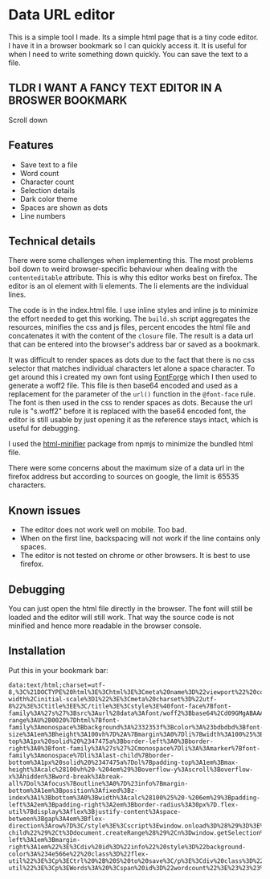 # Data URL editor

This is a simple tool I made. Its a simple html page that is a tiny code editor. I have it in a browser bookmark so I can quickly access it. It is useful for when I need to write something down quickly. You can save the text to a file.

## TLDR I WANT A FANCY TEXT EDITOR IN A BROSWER BOOKMARK
Scroll down

## Features
- Save text to a file
- Word count
- Character count
- Selection details
- Dark color theme
- Spaces are shown as dots
- Line numbers

## Technical details

There were some challenges when implementing this. The most problems boil down to weird browser-specific behaviour when dealing with the `contenteditable` attribute. This is why this editor works best on firefox. The editor is an ol element with li elements. The li elements are the individual lines.

The code is in the index.html file. I use inline styles and inline js to minimize the effort needed to get this working. The `build.sh` script aggregates the resources, minifies the css and js files, percent encodes the html file and concatenates it with the content of the `closure` file. The result is a data url that can be entered into the browser's address bar or saved as a bookmark.

It was difficult to render spaces as dots due to the fact that there is no css selector that matches individual characters let alone a space character. To get around this i created my own font using [FontForge](https://fontforge.org/en-US/) which I then used to generate a woff2 file. This file is then base64 encoded and used as a replacement for the parameter of the `url()` function in the `@font-face` rule. The font is then used in the css to render spaces as dots. Because the url rule is "s.woff2" before it is replaced with the base64 encoded font, the editor is still usable by just opening it as the reference stays intact, which is useful for debugging.

I used the [html-minifier](https://www.npmjs.com/package/html-minifier) package from npmjs to minimize the bundled html file.

There were some concerns about the maximum size of a data url in the firefox address but according to sources on google, the limit is 65535 characters.

## Known issues

- The editor does not work well on mobile. Too bad.
- When on the first line, backspacing will not work if the line contains only spaces.
- The editor is not tested on chrome or other browsers. It is best to use firefox.

## Debugging
You can just open the html file directly in the browser. The font will still be loaded and the editor will still work. That way the source code is not minified and hence more readable in the browser console.


## Installation

Put this in your bookmark bar:
```
data:text/html;charset=utf-8,%3C%21DOCTYPE%20html%3E%3Chtml%3E%3Cmeta%20name%3D%22viewport%22%20content%3D%22width%3Ddevice-width%2Cinitial-scale%3D1%22%3E%3Cmeta%20charset%3D%22utf-8%22%3E%3Ctitle%3EE%3C/title%3E%3Cstyle%3E%40font-face%7Bfont-family%3A%27s%27%3Bsrc%3Aurl%28data%3Afont/woff2%3Bbase64%2Cd09GMgABAAAAAAKYAA0AAAAABhgAAAJCAAEAAAAAAAAAAAAAAAAAAAAAAAAAAAAAP0ZGVE0cBmAAgkIIBBEICoEAgQkLCgABNgIkAxAEIAWEKwcqGzEFIC4H7MbyW4gjsKrCVlg2V1%2BrIBGnWsXwU%2BP5/9/vf3Pte75qMjxCVEsqoxO90SwxXiQRurbsEmlfzP/p7tptXGS788OYcqpqwG4nUdNINFLx8D%2B3vWGd0D5RNGSOkn0bqo0U6IUvu1pPL8LC1AsSi4s4uNDx/04Xun3PB6fjwvk/uCZ/FMEB%2BBdFUvvz6/MzpSZXboAT2kgGIgOiqbeQJKTenFskRVK5CHy538r46/Sj1bXchNST%2BoKee9F85KJQ%2BoYABADO3khrfIR0tM6%2B3oAAYAOiQ4cFBPv4ggWBDaBpgg3rw98z618QSD8BpFAAgNApp2%2BsF2Q9DzQwiIYpMA%2BgYTsPVGuDGekba5dT6%2BE3D3YunyH0Tt8/sG9vxjURKxot4HWwY98nDvyzFoVvEeN7rAbt0JDV21FWIEPvrYEIO5//j%2Bb/E7qfo%2BvZIL16g0EFQj0D12sHpIcAgFbXWEBdEz9C0AwpUIjgkADAuBcI2GiBgRhyHwNlwFMEnW1%2BIGiGshVBn4mcwUC/odyjShvCEYAQ085Qxj2Gzkk/NNMxoc9Swu/RbzqZxGzx2rSkxoFkDmzCKNNXEZ1WbzYo7MgG19px%2BNWndeA3sCzSWT8PxU4bbXcOXDI5tA4DrhbDpZvzRVodA%2Bdx0mk%2B2OAmszhwwmxyND9pI3HENJSYEsOiqsxM1BxTd0PCkUxWlGySkzUqU6HAwYhNamc1%2BURskcuRza7FLo0o5TS0UrHRClVdoz6Rwf4FrM9AAAC0tRIAAA%3D%3D%29%20format%28%27woff2%27%29%3Bunicode-range%3AU%2B0020%7Dhtml%7Bfont-family%3Amonospace%3Bbackground%3A%2332353f%3Bcolor%3A%23bdbdbd%3Bfont-size%3A1em%3Bheight%3A100vh%7D%2A%7Bmargin%3A0%7Dli%7Bwidth%3A100%25%3Bborder-top%3A1px%20solid%20%2347475a%3Bborder-left%3A0%3Bborder-right%3A0%3Bfont-family%3A%27s%27%2Cmonospace%7Dli%3A%3Amarker%7Bfont-family%3Amonospace%7Dli%3Alast-child%7Bborder-bottom%3A1px%20solid%20%2347475a%7Dol%7Bpadding-top%3A1em%3Bmax-height%3Acalc%28100vh%20-%204em%29%3Boverflow-y%3Ascroll%3Boverflow-x%3Ahidden%3Bword-break%3Abreak-all%7Dol%3Afocus%7Boutline%3A0%7D%23info%7Bmargin-bottom%3A1em%3Bposition%3Afixed%3Bz-index%3A1%3Bbottom%3A0%3Bwidth%3Acalc%28100%25%20-%206em%29%3Bpadding-left%3A2em%3Bpadding-right%3A2em%3Bborder-radius%3A30px%7D.flex-util%7Bdisplay%3Aflex%3Bjustify-content%3Aspace-between%3Bgap%3A4em%3Bflex-direction%3Arow%7D%3C/style%3E%3Cscript%3Ewindow.onload%3D%28%29%3D%3E%7Bdocument.querySelector%28%22html%22%29%3Blet%20r%3Ddocument.querySelector%28%22ol%22%29%2Cn%3D%28document.addEventListener%28%22keydown%22%2Ce%3D%3E%7Bvar%20t%2Cn%2Cl%3Be.ctrlKey%26%26%22v%22%3D%3D%3De.key%26%26setTimeout%28%28%29%3D%3E%7Br.querySelectorAll%28%22br%22%29.forEach%28e%3D%3E%7Be.nextElementSibling%26%26%22BR%22%3D%3D%3De.nextElementSibling.nodeName%26%26e.nextElementSibling.remove%28%29%7D%29%7D%2C50%29%2Ce.ctrlKey%26%26%22s%22%3D%3D%3De.key%26%26%28e.preventDefault%28%29%2Ct%3Dr.innerHTML%2Cr.innerHTML%3Dr.innerHTML.replaceAll%28%22%3Cbr%3E%22%2C%22%CD%B8%22%29%2Cl%3Dr.innerText%2Cl%3Dnew%20Blob%28%5Bl.replaceAll%28%22%CD%B8%22%2C%22%22%29%5D%2C%7Btype%3A%22text/plain%22%7D%29%2C%28n%3Ddocument.createElement%28%22a%22%29%29.href%3DURL.createObjectURL%28l%29%2Cn.download%3D%22note.txt%22%2Cn.click%28%29%2Cr.innerHTML%3Dt%29%2C%22Enter%22%3D%3D%3De.key%26%26%28t%3D%28%22%23text%22%3D%3D%3D%28n%3D%28l%3Dwindow.getSelection%28%29%29.getRangeAt%280%29%29.startContainer.nodeName%3Fn.startContainer.parentElement%3An.startContainer%29.closest%28%22li%22%29%29%26%26%22%22%3D%3D%3Dt.innerText.trim%28%29%26%26%28e.preventDefault%28%29%2C%28n%3Ddocument.createElement%28%22li%22%29%29.innerHTML%3D%22%3Cbr%3E%22%2Ct.parentNode.insertBefore%28n%2Ct.nextSibling%29%2C%28t%3Ddocument.createRange%28%29%29.setStart%28n%2C0%29%2Ct.collapse%28%210%29%2Cl.removeAllRanges%28%29%2Cl.addRange%28t%29%29%2C%22Backspace%22%3D%3D%3De.key%26%26%28l%3D%28%22%23text%22%3D%3D%3D%28n%3Dwindow.getSelection%28%29.getRangeAt%280%29%29.startContainer.nodeName%3Fn.startContainer.parentElement%3An.startContainer%29.closest%28%22li%22%29%29%26%26null%3D%3D%3Dl.previousElementSibling%26%26%22%22%3D%3D%3Dl.innerText.trim%28%29%26%26%21l.innerText.endsWith%28%22%20%22%29%26%26e.preventDefault%28%29%7D%29%2Cdocument.addEventListener%28%22click%22%2Ce%3D%3E%7Bvar%20t%2Cn%3B%22HTML%22%3D%3D%3De.target.tagName%26%26%28e%3Dr.querySelector%28%22li%3Alast-child%22%29%2Ct%3Ddocument.createRange%28%29%2Cn%3Dwindow.getSelection%28%29%2Ct.setStart%28e%2Ce.childNodes.length%29%2Ct.collapse%28%210%29%2Cn.removeAllRanges%28%29%2Cn.addRange%28t%29%29%7D%29%2Cdocument.getElementById%28%22wordcount%22%29%29%2Cl%3Ddocument.getElementById%28%22charcount%22%29%2Ct%3Ddocument.getElementById%28%22selectiondetails%22%29%3Bfunction%20e%28%29%7Bvar%20e%3Dr.innerText.trim%28%29%2Ct%3De.split%28/%5Cs%2B/%29.filter%28e%3D%3E0%3Ce.length%29%3Bn.textContent%3Dt.length%2Cl.textContent%3De.length%7Dr.addEventListener%28%22input%22%2Ce%29%2Cdocument.addEventListener%28%22selectionchange%22%2C%28%29%3D%3E%7Bvar%20e%3Dwindow.getSelection%28%29%3Bt.textContent%3De.toString%28%29.length%7D%29%2Ce%28%29%7D%3C/script%3E%3Cbody%3E%3Col%20contenteditable%3E%3Cli%3EType%20Here%3C/li%3E%3C/ol%3E%3Cdiv%20style%3D%22margin-left%3A1em%3Bmargin-right%3A1em%22%3E%3Cdiv%20id%3D%22info%22%20style%3D%22background-color%3A%234e566e%22%20class%3D%22flex-util%22%3E%3Cp%3ECtrl%20%2B%20S%20to%20save%3C/p%3E%3Cdiv%20class%3D%22flex-util%22%3E%3Cp%3EWords%3A%20%3Cspan%20id%3D%22wordcount%22%3E%23%23%23%3C/span%3E%3C/p%3E%3Cp%3ECharacters%3A%20%3Cspan%20id%3D%22charcount%22%3E%23%23%23%3C/span%3E%3C/p%3E%3Cp%3ESelection%3A%20%3Cspan%20id%3D%22selectiondetails%22%3E0%3C/span%3E%3C/p%3E%3C/div%3E%3C/div%3E%3C/div%3E%3C/body%3E%3C/html%3E
```